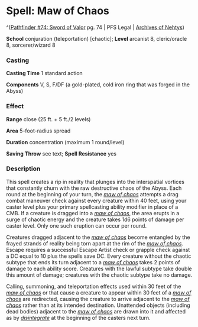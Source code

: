 # Spell: Maw of Chaos

^([Pathfinder #74: Sword of Valor][ss-maw-of-chaos] pg. 74 | PFS Legal | [Archives of Nehtys][sn-maw-of-chaos])

**School** conjuration (teleportation) [chaotic]; **Level** arcanist 8, cleric/oracle 8, sorcerer/wizard 8

### Casting

**Casting Time** 1 standard action  

**Components** V, S, F/DF (a gold-plated, cold iron ring that was forged in the Abyss)

### Effect

**Range** close (25 ft. + 5 ft./2 levels)  

**Area** 5-foot-radius spread  

**Duration** concentration (maximum 1 round/level)  

**Saving Throw** see text; **Spell Resistance** yes

### Description

This spell creates a rip in reality that plunges into the interspatial vortices that constantly churn with the raw destructive chaos of the Abyss. Each round at the beginning of your turn, the _[maw of chaos]_ attempts a drag combat maneuver check against every creature within 40 feet, using your caster level plus your primary spellcasting ability modifier in place of a CMB. If a creature is dragged into a _[maw of chaos]_, the area erupts in a surge of chaotic energy and the creature takes 1d6 points of damage per caster level. Only one such eruption can occur per round.  

Creatures dragged adjacent to the _[maw of chaos]_ become entangled by the frayed strands of reality being torn apart at the rim of the _[maw of chaos]_. Escape requires a successful Escape Artist check or grapple check against a DC equal to 10 plus the spells save DC. Every creature without the chaotic subtype that ends its turn adjacent to a _[maw of chaos]_ takes 2 points of damage to each ability score. Creatures with the lawful subtype take double this amount of damage; creatures with the chaotic subtype take no damage.  

Calling, summoning, and teleportation effects used within 30 feet of the _[maw of chaos]_ or that cause a creature to appear within 30 feet of a _[maw of chaos]_ are redirected, causing the creature to arrive adjacent to the _[maw of chaos]_ rather than at its intended destination. Unattended objects (including dead bodies) adjacent to the _[maw of chaos]_ are drawn into it and affected as by _[disintegrate]_ at the beginning of the casters next turn.

[ss-maw-of-chaos]: http://paizo.com/products/btpy90qb
[sn-maw-of-chaos]: http://www.archivesofnethys.com/SpellDisplay.aspx?ItemName=Maw%20of%20Chaos
[maw of chaos]: http://www.archivesofnethys.com/SpellDisplay.aspx?ItemName=maw%20of%20chaos
[disintegrate]: http://www.archivesofnethys.com/SpellDisplay.aspx?ItemName=disintegrate